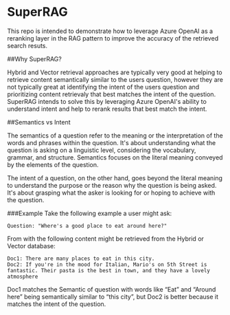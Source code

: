 # SuperRAG

This repo is intended to demonstrate how to leverage Azure OpenAI as a reranking layer in the RAG pattern to improve the accuracy of the retrieved search resuts.

##Why SuperRAG?

Hybrid and Vector retrieval approaches are typically very good at helping to retrieve content semantically similar to the users question, however they are not typically great at identifying the intent of the users question and prioritizing content retrievaly that best matches the intent of the question. SuperRAG intends to solve this by leveraging Azure OpenAI's ability to understand intent and help to rerank results that best match the intent.

##Semantics vs Intent

The semantics of a question refer to the meaning or the interpretation of the words and phrases within the question. It's about understanding what the question is asking on a linguistic level, considering the vocabulary, grammar, and structure. Semantics focuses on the literal meaning conveyed by the elements of the question. 

The intent of a question, on the other hand, goes beyond the literal meaning to understand the purpose or the reason why the question is being asked. It's about grasping what the asker is looking for or hoping to achieve with the question. 

###Example
Take the following example a user might ask:

```
Question: "Where's a good place to eat around here?"
```

From with the following content might be retrieved from the Hybrid or Vector database:
```
Doc1: There are many places to eat in this city.
Doc2: If you're in the mood for Italian, Mario's on 5th Street is fantastic. Their pasta is the best in town, and they have a lovely atmosphere
```

Doc1 matches the Semantic of question with words like “Eat” and “Around here” being semantically similar to “this city”, but Doc2 is better because it matches the intent of the question.

 

